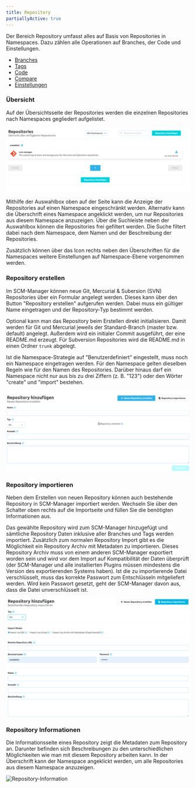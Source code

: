 ```yaml
---
title: Repository
partiallyActive: true
---
```

<!--- AppendLinkContentStart -->
Der Bereich Repository umfasst alles auf Basis von Repositories in Namespaces. Dazu zählen alle Operationen auf Branches, der Code und Einstellungen.

* [Branches](branches/)
* [Tags](tags/)
* [Code](code/)
* [Compare](compare/)
* [Einstellungen](settings/)
<!--- AppendLinkContentEnd -->

### Übersicht
Auf der Übersichtsseite der Repositories werden die einzelnen Repositories nach Namespaces gegliedert aufgelistet.

![Repository Übersicht](assets/repository-overview.png)

Mithilfe der Auswahlbox oben auf der Seite kann die Anzeige der Repositories auf einen Namespace eingeschränkt werden. Alternativ kann die Überschrift eines Namespace angeklickt werden, um nur Repositories aus diesem Namespace anzuzeigen. Über die Suchleiste neben der Auswahlbox können die Repositories frei gefiltert werden. Die Suche filtert dabei nach dem Namespace, dem Namen und der Beschreibung der Repositories.

Zusätzlich können über das Icon rechts neben den Überschriften für die Namespaces weitere Einstellungen auf Namespace-Ebene vorgenommen werden.

### Repository erstellen
Im SCM-Manager können neue Git, Mercurial & Subersion (SVN) Repositories über ein Formular angelegt werden. Dieses kann über den Button "Repository erstellen" aufgerufen werden. Dabei muss ein gültiger Name eingetragen und der Repository-Typ bestimmt werden. 
 
Optional kann man das Repository beim Erstellen direkt initialisieren. Damit werden für Git und Mercurial jeweils der Standard-Branch (master bzw. default) angelegt. Außerdem wird ein initialer Commit ausgeführt, der eine README.md erzeugt. 
Für Subversion Repositories wird die README.md in einen Ordner `trunk` abgelegt.

Ist die Namespace-Strategie auf "Benutzerdefiniert" eingestellt, muss noch ein Namespace eingetragen werden. Für den Namespace gelten dieselben Regeln wie für den Namen des Repositories. Darüber hinaus darf ein Namespace nicht nur aus bis zu drei Ziffern (z. B. "123") oder den Wörter "create" und "import" bestehen. 

![Repository erstellen](assets/create-repository.png)

### Repository importieren
Neben dem Erstellen von neuen Repository können auch bestehende Repository in SCM-Manager importiert werden.
Wechseln Sie über den Schalter oben rechts auf die Importseite und füllen Sie die benötigten Informationen aus.

Das gewählte Repository wird zum SCM-Manager hinzugefügt und sämtliche Repository Daten inklusive aller Branches und Tags werden importiert.
Zusätzlich zum normalen Repository Import gibt es die Möglichkeit ein Repository Archiv mit Metadaten zu importieren. 
Dieses Repository Archiv muss von einem anderen SCM-Manager exportiert worden sein und wird vor dem Import auf
Kompatibilität der Daten überprüft (der SCM-Manager und alle installierten Plugins müssen mindestens die Version des
exportierenden Systems haben).
Ist die zu importierende Datei verschlüsselt, muss das korrekte Passwort zum Entschlüsseln mitgeliefert werden. 
Wird kein Passwort gesetzt, geht der SCM-Manager davon aus, dass die Datei unverschlüsselt ist.

![Repository importieren](assets/import-repository.png)

### Repository Informationen
Die Informationsseite eines Repository zeigt die Metadaten zum Repository an. Darunter befinden sich Beschreibungen zu den unterschiedlichen Möglichkeiten wie man mit diesem Repository arbeiten kann. 
In der Überschrift kann der Namespace angeklickt werden, um alle Repositories aus diesem Namespace anzuzeigen.

![Repository-Information](assets/repository-information.png)
